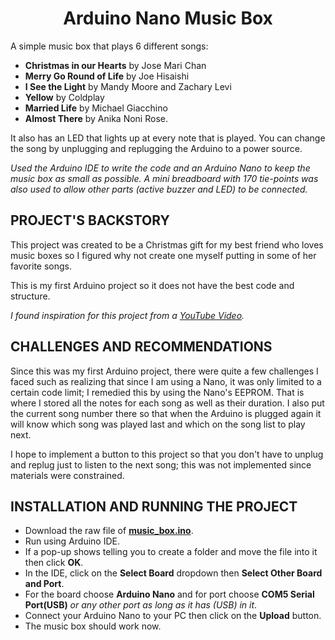 <h1 align="center">Arduino Nano Music Box</h1>

A simple music box that plays 6 different songs: 
- **Christmas in our Hearts** by Jose Mari Chan
- **Merry Go Round of Life** by Joe Hisaishi
- **I See the Light** by Mandy Moore and Zachary Levi
- **Yellow** by Coldplay
- **Married Life** by Michael Giacchino
- **Almost There** by Anika Noni Rose.

It also has an LED that lights up at every note that is played. You can change the song by unplugging and replugging the Arduino to a power source.

_Used the Arduino IDE to write the code and an Arduino Nano to keep the music box as small as possible. A mini breadboard with 170 tie-points was also used to allow other parts (active buzzer and LED) to be connected._

## PROJECT'S BACKSTORY

This project was created to be a Christmas gift for my best friend who loves music boxes so I figured why not create one myself putting in some of her favorite songs. 

This is my first Arduino project so it does not have the best code and structure.

_I found inspiration for this project from a [YouTube Video](https://www.youtube.com/watch?v=bWzLsHpyGEM&t=12s)._

## CHALLENGES AND RECOMMENDATIONS

Since this was my first Arduino project, there were quite a few challenges I faced such as realizing that since I am using a Nano, it was only limited to a certain code limit; I remedied this by using the Nano's EEPROM. That is where I stored all the notes for each song as well as their duration. I also put the current song number there so that when the Arduino is plugged again it will know which song was played last and which on the song list to play next. 

I hope to implement a button to this project so that you don't have to unplug and replug just to listen to the next song; this was not implemented since materials were constrained.

## INSTALLATION AND RUNNING THE PROJECT

- Download the raw file of [**music_box.ino**](https://github.com/AngelaArmena/arduino-nano-music-box/blob/main/music_box/music_box.ino).
- Run using Arduino IDE.
- If a pop-up shows telling you to create a folder and move the file into it then click **OK**.
- In the IDE, click on the **Select Board** dropdown then **Select Other Board and Port**.
- For the board choose **Arduino Nano** and for port choose **COM5 Serial Port(USB)** _or any other port as long as it has (USB) in it_.
- Connect your Arduino Nano to your PC then click on the **Upload** button.
- The music box should work now.

